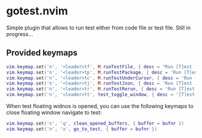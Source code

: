 # gotest.nvim
Simple plugin that allows to run test either from code file or test file. 
Still in progress...

## Provided keymaps
```lua
vim.keymap.set('n', '<leader>tf', M.runTestFile, { desc = "Run [T]est [F]ile" })
vim.keymap.set('n', '<leader>tp', M.runTestPackage, { desc = 'Run [T]est [P]ackage ' })
vim.keymap.set('n', '<leader>tc', M.runTestUnderCursor, { desc = 'Run [T]est under [C]ursor ' })
vim.keymap.set('n', '<leader>tj', M.runTestJson, { desc = 'Run [T]est [J]SON' })
vim.keymap.set('n', '<leader>tr', M.runTestRerun, { desc = 'Run [T]est [R]erun' })
vim.keymap.set('n', '<leader>tt', test_toggle_window, { desc = '[T]est [T]oggle Window' })
```

When test floating widnos is opened, you can use the following keymaps to close floating window navigate to test:
```lua
vim.keymap.set('n', 'q', clean_opened_buffers, { buffer = bufnr })
vim.keymap.set('n', 'x', go_to_test, { buffer = bufnr })
```

